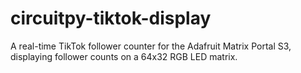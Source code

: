 # circuitpy-tiktok-display
A real-time TikTok follower counter for the Adafruit Matrix Portal S3, displaying follower counts on a 64x32 RGB LED matrix.
